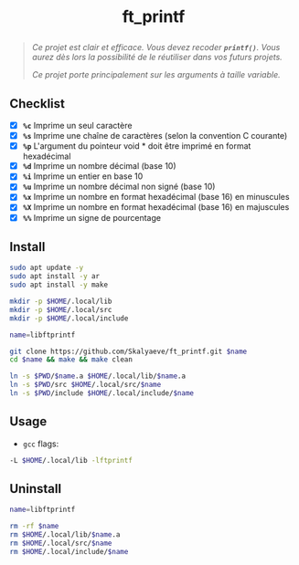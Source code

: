 # <p align="center">ft_printf</p>
> *Ce projet est clair et efficace. Vous devez recoder **`printf()`**. Vous aurez dès lors la possibilité de le réutiliser dans vos futurs projets.*
>
> *Ce projet porte principalement sur les arguments à taille variable.*

## Checklist
- [x] **`%c`** Imprime un seul caractère
- [x] **`%s`** Imprime une chaîne de caractères (selon la convention C courante)
- [x] **`%p`** L'argument du pointeur void * doit être imprimé en format hexadécimal
- [x] **`%d`** Imprime un nombre décimal (base 10)
- [x] **`%i`** Imprime un entier en base 10
- [x] **`%u`** Imprime un nombre décimal non signé (base 10)
- [x] **`%x`** Imprime un nombre en format hexadécimal (base 16) en minuscules
- [x] **`%X`** Imprime un nombre en format hexadécimal (base 16) en majuscules
- [x] **`%%`** Imprime un signe de pourcentage

## Install
```bash
sudo apt update -y
sudo apt install -y ar
sudo apt install -y make
```
```bash
mkdir -p $HOME/.local/lib
mkdir -p $HOME/.local/src
mkdir -p $HOME/.local/include
```
```bash
name=libftprintf

git clone https://github.com/Skalyaeve/ft_printf.git $name
cd $name && make && make clean

ln -s $PWD/$name.a $HOME/.local/lib/$name.a
ln -s $PWD/src $HOME/.local/src/$name
ln -s $PWD/include $HOME/.local/include/$name
```

## Usage
- `gcc` flags:
```bash
-L $HOME/.local/lib -lftprintf
```

## Uninstall
```bash
name=libftprintf

rm -rf $name
rm $HOME/.local/lib/$name.a
rm $HOME/.local/src/$name
rm $HOME/.local/include/$name
```
